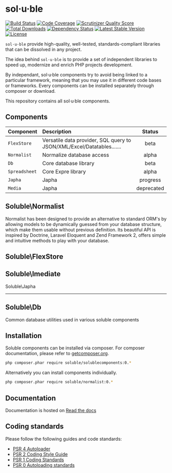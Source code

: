 # sol·u·ble

[![Build Status](https://travis-ci.org/belgattitude/solublecomponents.png?branch=master)](https://travis-ci.org/belgattitude/solublecomponents)
[![Code Coverage](https://scrutinizer-ci.com/g/belgattitude/solublecomponents/badges/coverage.png?s=aaa552f6313a3a50145f0e87b252c84677c22aa9)](https://scrutinizer-ci.com/g/belgattitude/solublecomponents/)
[![Scrutinizer Quality Score](https://scrutinizer-ci.com/g/belgattitude/solublecomponents/badges/quality-score.png?s=6f3ab91f916bf642f248e82c29857f94cb50bb33)](https://scrutinizer-ci.com/g/belgattitude/solublecomponents/)
[![Total Downloads](https://poser.pugx.org/soluble/solublecomponents/downloads.png)](https://packagist.org/packages/soluble/solublecomponents)
[![Dependency Status](https://www.versioneye.com/user/projects/52cc2674ec137549700001f3/badge.png)](https://www.versioneye.com/user/projects/52cc2674ec137549700001f3)
[![Latest Stable Version](https://poser.pugx.org/soluble/solublecomponents/v/stable.png)](https://packagist.org/packages/soluble/solublecomponents)
[![License](https://poser.pugx.org/soluble/solublecomponents/license.png)](https://packagist.org/packages/soluble/solublecomponents)

`sol·u·ble` provide high-quality, well-tested, standards-compliant libraries that can be dissolved in any project. 

The idea behind `sol·u·ble` is to provide a set of independent libraries to speed up, modernize and enrich PHP projects development.

By independant, sol·u·ble components try to avoid being linked to a particular framework, meaning that you may use it in different code bases or frameworks. 
Every components can be installed separately through composer or download.
 
This repository contains all sol·u·ble components. 



## Components

| Component     | Description            | Status     |
| :------------ |:---------------------- | :---------:|
| `FlexStore`   | Versatile data provider, SQL query to JSON/XML/Excel/Datatables.......                      | beta       |
| `Normalist`   | Normalize database access                       | alpha      |
| `Db`          | Core database library    | beta       |
| `Spreadsheet` | Core Expre library       | alpha      |
| `Japha`       | Japha                  | progress   |
| `Media`       | Japha                  | deprecated |

Soluble\Normalist
-----------------

Normalist has been designed to provide an alternative to standard ORM's by 
allowing models to be dynamically guessed from your database structure, which 
make them usable without previous definition. Its beautiful API is inspired by Doctrine, Laravel Eloquent and 
Zend Framework 2, offers simple and intuitive methods to play with your database.

Soluble\FlexStore
-----------------

Soluble\Imediate
----------------

Soluble\Japha

-------------

Soluble\Db
----------

Common database utilities used in various soluble components


## Installation

Soluble components can be installed via composer. For composer documentation, please refer to
[getcomposer.org](http://getcomposer.org/).

```sh
php composer.phar require soluble/solublecomponents:0.*
```

Alternatively you can install components individually.

```sh
php composer.phar require soluble/normalist:0.*
```

## Documentation

Documentation is hosted on [Read the docs](http://soluble.readthedocs.org)

## Coding standards

Please follow the following guides and code standards:

* [PSR 4 Autoloader](https://github.com/php-fig/fig-standards/blob/master/accepted/PSR-4-autoloader.md)
* [PSR 2 Coding Style Guide](https://github.com/php-fig/fig-standards/blob/master/accepted/PSR-2-coding-style-guide.md)
* [PSR 1 Coding Standards](https://github.com/php-fig/fig-standards/blob/master/accepted/PSR-1-basic-coding-standard.md)
* [PSR 0 Autoloading standards](https://github.com/php-fig/fig-standards/blob/master/accepted/PSR-0.md)




